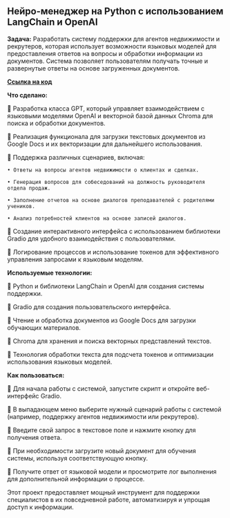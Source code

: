 Нейро-менеджер на Python с использованием LangChain и OpenAI
---

<strong>Задача:</strong> Разработать систему поддержки для агентов недвижимости и рекрутеров, которая использует возможности языковых моделей для предоставления ответов на вопросы и обработки информации из документов. 
Система позволяет пользователям получать точные и развернутые ответы на основе загруженных документов.

<strong><a href="https://github.com/NeuroNecromant/Neurologist_for_relations_with_realestate_department" target="_blank">Ссылка на код</a></strong>

<strong>Что сделано:</strong>

🔸 Разработка класса GPT, который управляет взаимодействием с языковыми моделями OpenAI и векторной базой данных Chroma для поиска и обработки документов.

🔸 Реализация функционала для загрузки текстовых документов из Google Docs и их векторизации для дальнейшего использования.

🔸 Поддержка различных сценариев, включая:

    • Ответы на вопросы агентов недвижимости о клиентах и сделках.
 
    • Генерация вопросов для собеседований на должность руководителя отдела продаж.
 
    • Заполнение отчетов на основе диалогов преподавателей с родителями учеников.
 
    • Анализ потребностей клиентов на основе записей диалогов.
  
🔸 Создание интерактивного интерфейса с использованием библиотеки Gradio для удобного взаимодействия с пользователями.

🔸 Логирование процессов и использование токенов для эффективного управления запросами к языковым моделям.

<strong>Используемые технологии:</strong>

🔸 Python и библиотеки LangChain и OpenAI для создания системы поддержки.

🔸 Gradio для создания пользовательского интерфейса.

🔸 Чтение и обработка документов из Google Docs для загрузки обучающих материалов.

🔸 Chroma для хранения и поиска векторных представлений текстов.

🔸 Технология обработки текста для подсчета токенов и оптимизации использования языковых моделей.

<strong>Как пользоваться:</strong>

🔻 Для начала работы с системой, запустите скрипт и откройте веб-интерфейс Gradio.

🔻 В выпадающем меню выберите нужный сценарий работы с системой (например, поддержку агентов недвижимости или рекрутеров).

🔻 Введите свой запрос в текстовое поле и нажмите кнопку для получения ответа.

🔻 При необходимости загрузите новый документ для обучения системы, используя соответствующую кнопку.

🔻 Получите ответ от языковой модели и просмотрите лог выполнения для дополнительной информации о процессе.

Этот проект предоставляет мощный инструмент для поддержки специалистов в их повседневной работе, автоматизируя и упрощая доступ к информации.
